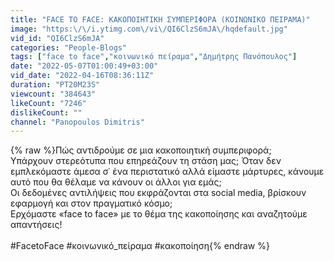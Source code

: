 ```yaml
---
title: "FACE TO FACE: ΚΑΚΟΠΟΙΗΤΙΚΗ ΣΥΜΠΕΡΙΦΟΡΑ (ΚΟΙΝΩΝΙΚΟ ΠΕΙΡΑΜΑ)"
image: "https:\/\/i.ytimg.com\/vi\/QI6ClzS6mJA\/hqdefault.jpg"
vid_id: "QI6ClzS6mJA"
categories: "People-Blogs"
tags: ["face to face","κοινωνικό πείραμα","Δημήτρης Πανόπουλος"]
date: "2022-05-07T01:00:49+03:00"
vid_date: "2022-04-16T08:36:11Z"
duration: "PT20M23S"
viewcount: "384643"
likeCount: "7246"
dislikeCount: ""
channel: "Panopoulos Dimitris"
---
```

{% raw %}Πώς αντιδρούμε σε μια κακοποιητική συμπεριφορά; <br />Υπάρχουν στερεότυπα που επηρεάζουν τη στάση μας;  Όταν δεν εμπλεκόμαστε άμεσα σ᾽ ένα περιστατικό αλλά είμαστε μάρτυρες, κάνουμε αυτό που θα θέλαμε να κάνουν οι άλλοι για εμάς; <br />Οι δεδομένες αντιλήψεις που εκφράζονται στα social media, βρίσκουν εφαρμογή και στον πραγματικό κόσμο; <br />Ερχόμαστε «face to face» με το θέμα της κακοποίησης και αναζητούμε απαντήσεις! <br /><br />#FacetoFace  #κοινωνικό_πείραμα #κακοποίηση{% endraw %}
